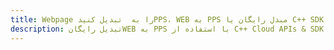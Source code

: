 ---title: Webpage را به  تبدیل کنیدPPS، WEB به PPS مبدل رایگان یا C++ SDKdescription: تبدیل رایگانWEB به PPS با استفاده از C++ Cloud APIs & SDK همچنین اسناد PDF را در Cloud ایجاد، ویرایش و رندر کنید.---